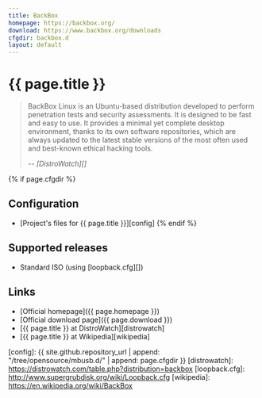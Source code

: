 ```yaml
---
title: BackBox
homepage: https://backbox.org/
download: https://www.backbox.org/downloads
cfgdir: backbox.d
layout: default
---
```


# {{ page.title }}

> BackBox Linux is an Ubuntu-based distribution developed to perform penetration
> tests and security assessments. It is designed to be fast and easy to use. It
> provides a minimal yet complete desktop environment, thanks to its own
> software repositories, which are always updated to the latest stable versions
> of the most often used and best-known ethical hacking tools.
>
> -- <cite markdown="1">[DistroWatch][]</cite>


{% if page.cfgdir %}
## Configuration

- [Project's files for {{ page.title }}][config]
{% endif %}


## Supported releases

- Standard ISO (using [loopback.cfg][])


## Links

- [Official homepage]({{ page.homepage }})
- [Official download page]({{ page.download }})
- [{{ page.title }} at DistroWatch][distrowatch]
- [{{ page.title }} at Wikipedia][wikipedia]


[config]: {{ site.github.repository_url | append: "/tree/opensource/mbusb.d/" | append: page.cfgdir }}
[distrowatch]: https://distrowatch.com/table.php?distribution=backbox
[loopback.cfg]: http://www.supergrubdisk.org/wiki/Loopback.cfg
[wikipedia]: https://en.wikipedia.org/wiki/BackBox
